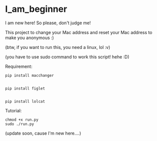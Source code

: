# I_am_beginner
I am new here! So please, don't judge me!

This project to change your Mac address and reset your Mac address to make you anonymous :)

(btw, if you want to run this, you need a linux, lol :v)

(you have to use sudo command to work this script! hehe :D)

Requirement:

    pip install macchanger


    pip install figlet
    

    pip install lolcat

Tutorial:
  
    chmod +x run.py
    sudo ./run.py

(update soon, cause I'm new here....)
